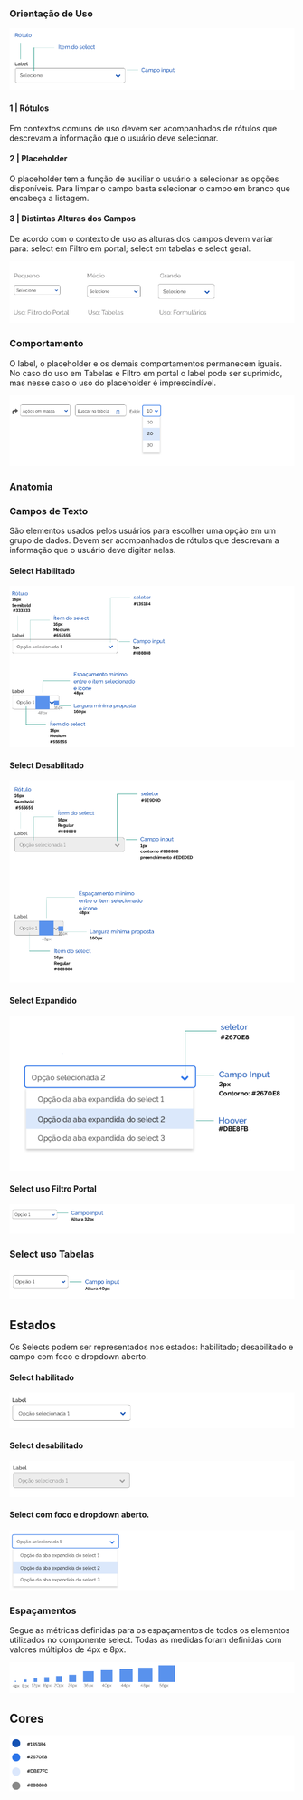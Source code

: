 ### Orientação de Uso

![Select_Orientação_Uso](imagens/select-orientacao-uso.png)

#### 1 | Rótulos

Em contextos comuns de uso devem ser acompanhados de rótulos que descrevam a informação que o usuário deve selecionar.

#### 2 | Placeholder

O placeholder tem a função de auxiliar o usuário a selecionar as opções disponíveis. Para limpar o campo basta selecionar o campo em branco que encabeça a listagem.

#### 3 | Distintas Alturas dos Campos

De acordo com o contexto de uso as alturas dos campos devem variar para: select em Filtro em portal; select em tabelas e select geral.

![Select_Alturas_Campos](imagens/select-alturas-campos.png)

### Comportamento

O label, o placeholder e os demais comportamentos permanecem iguais.
No caso do uso em Tabelas e Filtro em portal o label pode ser suprimido, mas nesse caso o uso do placeholder é imprescindível.

![Select_Comportamento](imagens/select-comportamento.png)

### Anatomia

### Campos de Texto

São elementos usados pelos usuários para escolher uma opção em um grupo de dados. Devem ser acompanhados de rótulos que descrevam a informação que o usuário deve digitar nelas.

#### Select Habilitado

![Select_Habilitado](imagens/select-habilitado.png)

#### Select Desabilitado

![Select_Desabilitado](imagens/select-desabilitado.png)

#### Select Expandido

![Select_Expandido](imagens/select-expandido.png)

#### Select uso Filtro Portal

![Select_Filtro_Portal](imagens/select-filtro-portal.png)

### Select uso Tabelas

![Select_Tabelas](imagens/select-tabelas.png)

## Estados

Os Selects podem ser representados nos estados: habilitado; desabilitado e campo com foco e dropdown aberto.

#### Select habilitado

![Select_Estado_Habilitado](imagens/select-estado-habilitado.png)

#### Select desabilitado

![Select_Estado_Desabilitado](imagens/select-estado-desabilitado.png)

#### Select com foco e dropdown aberto.

![Select_Estado_Foco_DropDown](imagens/select-estado-foco-dropdown.png)

### Espaçamentos

Segue as métricas definidas para os espaçamentos de todos os elementos utilizados no componente select. Todas as medidas foram definidas com valores múltiplos de 4px e 8px.

![Select_Espaçamento](imagens/select-espacamento.png)

## Cores

![Select_Cores](imagens/select-cores.png)
